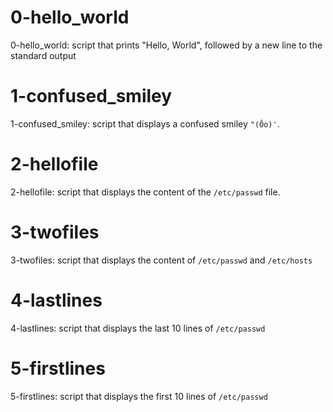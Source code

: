 # 0-hello_world

0-hello_world: script that prints "Hello, World", followed by a new line to the standard output

# 1-confused_smiley

1-confused_smiley: script that displays a confused smiley `"(Ôo)'`.

# 2-hellofile

2-hellofile: script that displays the content of the `/etc/passwd` file.

# 3-twofiles

3-twofiles: script that displays the content of `/etc/passwd` and `/etc/hosts`

# 4-lastlines

4-lastlines: script that displays the last 10 lines of `/etc/passwd`

# 5-firstlines

5-firstlines: script that displays the first 10 lines of `/etc/passwd`
